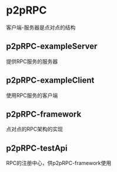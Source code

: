 # p2pRPC
客户端-服务器是点对点的结构
## p2pRPC-exampleServer
提供RPC服务的服务器
## p2pRPC-exampleClient
使用RPC服务的客户端
## p2pRPC-framework
点对点的RPC架构的实现
## p2pRPC-testApi
RPC的注册中心，供p2pRPC-framework使用